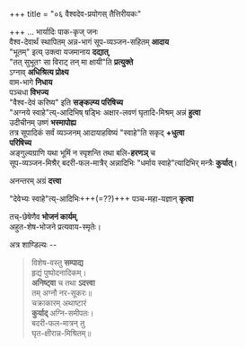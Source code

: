 +++
title = "०६ वैश्वदेव-प्रयोगस् तैत्तिरीयकः"

+++
…
भार्यादिः पाक-कृज् जनः  
वैश्व-देवार्थं स्थापितम् अन्न-भागं सूप-व्यञ्जन-सहितम् **आदाय**  
"भूतम्" इत्य् उक्त्वा यजमानाय **दद्यात्**,  
"तत् सुभूतꣳ सा विराट् तन् मा क्षायी"ति **प्रत्युक्ते**  
ऽग्नाव् **अधिश्रित्य प्रोक्ष्य**  
वाम-भागे **निधाय**  
पञ्चधा **विभज्य**  
"वैश्व-देवं करिष्य" इति **सङ्कल्प्य परिषिच्य**  
"अग्नये स्वाहे"त्य्-आदिभिष् षड्भिः अक्षार-लवणं घृतादि-मिश्रम् अन्नं **हुत्वा**  
उदीचीनम् उष्णं **भस्मापोह्य**  
तत्र सूपादिकं सर्वं व्यञ्जनम् आदायाहविष्यं "स्वाहे"ति सकृद् **+धुत्वा  
परिषिच्य**  
अङ्गुल्यग्राणि यथा भूमिं न स्पृशन्ति तथा बलि-**हरणञ्** च  
सूप-व्यञ्जन-मिश्रैर् बदरी-फल-मात्रैर् अन्नादिभिः "धर्माय स्वाहे"त्यादिभिर् मन्त्रैः **कुर्यात्**। 

अनन्तरम् अग्रं **दत्त्वा**  

"देवेभ्यः स्वाहे"त्य्-आदिभिः+++(=??)+++ पञ्च-महा-यज्ञान् **कृत्वा**  

तच्-छेषेणैव **भोजनं कार्यम्**,  
अहुत-शेष-भोजने प्रत्यवाय-स्मृतेः।  

अत्र शाण्डिल्यः -- 

> विशेष-वस्तु **सम्पाद्य**  
हृद्यं पुष्पोदनादिकम्।  
**अनिष्ट्वा** च तथा **ऽदत्त्वा**  
तम् अग्नौ नर-सूकरः॥  
चक्राकारम् अथाष्टारं  
**कुर्याद्** अग्नि-समीपतः।  
बदरी-फल-मात्रन् तु  
घृत-क्षीरान्न-मिश्रितम्॥
